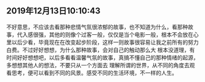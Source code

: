 ## 2019年12月13日10:10:43

不好意思，不应该去看那种悲情气氛很浓郁的故事，也不知道为什么，看那种故事，代入感很强，其他的则像个过客一般，仅仅是当个电影一般，根本不会放在心里以后少看，毕竟现在在改变起步阶段，这样一则故事很容易让我之前所有的努力白费。不过好好想想，为什么那种故事，会对自己的触动那么大
根本没道理，有时间好好想想吧，以后多看看温馨气氛的故事，真搞不懂自己的那种情绪的起源，多想想其他人的想法，不要只从一个方面去
理解所谓的世界，从不同的角度去观看思考，便可以看到不同的风景。感受不同的生活环境，不一样的人生。

